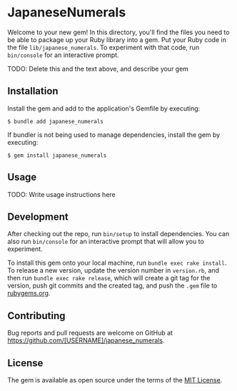 # JapaneseNumerals

Welcome to your new gem! In this directory, you'll find the files you need to be able to package up your Ruby library into a gem. Put your Ruby code in the file `lib/japanese_numerals`. To experiment with that code, run `bin/console` for an interactive prompt.

TODO: Delete this and the text above, and describe your gem

## Installation

Install the gem and add to the application's Gemfile by executing:

    $ bundle add japanese_numerals

If bundler is not being used to manage dependencies, install the gem by executing:

    $ gem install japanese_numerals

## Usage

TODO: Write usage instructions here

## Development

After checking out the repo, run `bin/setup` to install dependencies. You can also run `bin/console` for an interactive prompt that will allow you to experiment.

To install this gem onto your local machine, run `bundle exec rake install`. To release a new version, update the version number in `version.rb`, and then run `bundle exec rake release`, which will create a git tag for the version, push git commits and the created tag, and push the `.gem` file to [rubygems.org](https://rubygems.org).

## Contributing

Bug reports and pull requests are welcome on GitHub at https://github.com/[USERNAME]/japanese_numerals.

## License

The gem is available as open source under the terms of the [MIT License](https://opensource.org/licenses/MIT).
